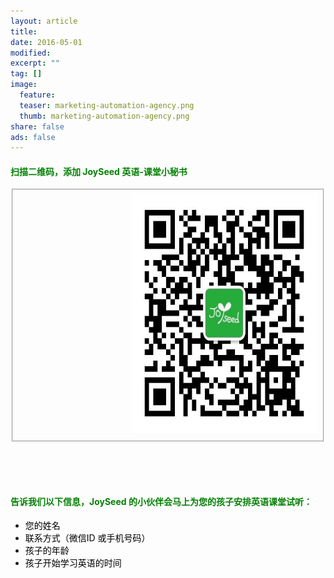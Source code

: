 ```yaml
---
layout: article
title: 
date: 2016-05-01
modified: 
excerpt: ""
tag: []
image:
  feature:
  teaser: marketing-automation-agency.png
  thumb: marketing-automation-agency.png
share: false
ads: false
---
```


#### <font color="green">扫描二维码，添加 JoySeed 英语-课堂小秘书</font>
<fieldset>
<div align="right">
<img src="../images/joyseed_wechat.jpg" width="296" height="384" alt="class struct"/>
</div>
<div>
</div>
</fieldset>

<br/><br/><br/>

#### <font color="green">告诉我们以下信息，JoySeed 的小伙伴会马上为您的孩子安排英语课堂试听：</font>    <br/>
* <font color="black">您的姓名</font> 
* <font color="black">联系方式（微信ID 或手机号码）</font> 
* <font color="black">孩子的年龄</font> 
* <font color="black">孩子开始学习英语的时间</font> 
<br/><br/><br/>
